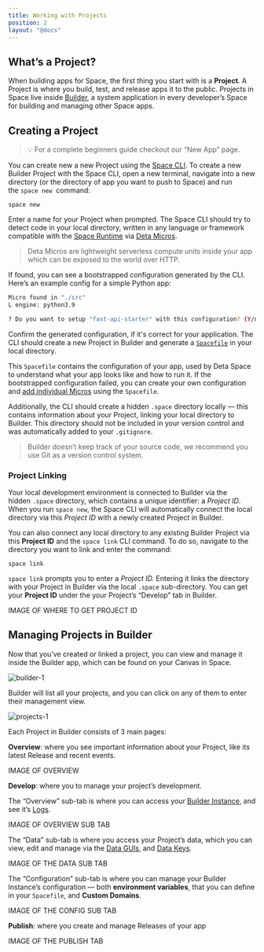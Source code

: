 ```yaml
---
title: Working with Projects
position: 2
layout: "@docs"
---
```



## What’s a Project?

When building apps for Space, the first thing you start with is a **Project**. A Project is where you build, test, and release apps it to the public. Projects in Space live inside [Builder](/docs/en/build/fundamentals/development/builder), a system application in every developer’s Space for building and managing other Space apps.

##  Creating a Project

> 💡 For a complete beginners guide checkout our “New App” page.

You can create new a new Project using the [Space CLI](/docs/en/build/fundamentals/space-cli). To create a new Builder Project with the Space CLI, open a new terminal, navigate into a new directory (or the directory of app you want to push to Space) and run the `space new`  command:

```
space new
```

Enter a name for your Project when prompted. The Space CLI should try to detect code in your local directory, written in any language or framework compatible with the [Space Runtime](/docs/en/build/fundamentals/the-space-runtime/about) via [Deta Micros](/docs/en/build/fundamentals/the-space-runtime/micros). 

> Deta Micros are lightweight serverless compute units inside your app which can be exposed to the world over HTTP.

If found, you can see a bootstrapped configuration generated by the CLI. Here’s an example config for a simple Python app:

```bash
Micro found in "./src"
L engine: python3.9

? Do you want to setup "fast-api-starter" with this configuration? (Y/n)
```

Confirm the generated configuration, if it's correct for your application. The CLI should create a new Project in Builder and generate a [`Spacefile`](/docs/en/build/fundamentals/the-space-runtime/about#the-spacefile) in your local directory. 

This `Spacefile` contains the configuration of your app, used by Deta Space to understand what your app looks like and how to run it. If the bootstrapped configuration failed, you can create your own configuration and [add individual Micros](/docs/en/build/fundamentals/the-space-runtime/micros#via-the-spacefile) using the `Spacefile`.

Additionally, the CLI should create a hidden `.space` directory locally — this contains information about your Project, linking your local directory to Builder. This directory should not be included in your version control and was automatically added to your `.gitignore`.

> Builder doesn’t keep track of your source code, we recommend you use Git as a version control system.
> 

### Project Linking

Your local development environment is connected to Builder via the hidden `.space` directory, which contains a unique identifier: a *Project ID*. When you run `space new`, the Space CLI will automatically connect the local directory via this *Project ID* with a newly created Project in Builder. 

You can also connect any local directory to any existing Builder Project via this **Project ID** and the `space link` CLI command. To do so, navigate to the directory you want to link and enter the command:

```
space link
```

`space link` prompts you to enter a *Project ID.* Entering it links the directory with your Project in Builder via the local `.space` sub-directory. You can get your **Project ID** under the your Project’s “Develop” tab in Builder.

IMAGE OF WHERE TO GET PROJECT ID

## Managing Projects in Builder

Now that you’ve created or linked a project, you can view and manage it inside the Builder app, which can be found on your Canvas in Space.

![builder-1](/public/docs-assets/build/builder-1.png)

Builder will list all your projects, and you can click on any of them to enter their management view.

![projects-1](/public/docs-assets/build/projects-1.png)

Each Project in Builder consists of 3 main pages:

**Overview**: where you see important information about your Project, like its latest Release and recent events.

IMAGE OF OVERVIEW

**Develop**: where you to manage your project’s development. 

The “Overview” sub-tab is where you can access your [Builder Instance](/docs/en/build/fundamentals/development/builder-instance), and see it’s [Logs](/docs/en/build/fundamentals/debugging#runtime-logs). 

IMAGE OF OVERVIEW SUB TAB

The “Data” sub-tab is where you access your Project’s data, which you can view, edit and manage via the [Data GUIs](/docs/en/use/your-data/guis), and [Data Keys](/docs/en/build/fundamentals/data-storage#data-keys).

IMAGE OF THE DATA SUB TAB

The  “Configuration” sub-tab is where you can manage your Builder Instance’s configuration — both **environment variables**, that you can define in your `Spacefile`, and **Custom Domains**.

IMAGE OF THE CONFIG SUB TAB

**Publish**: where you create and manage Releases of your app

IMAGE OF THE PUBLISH TAB
